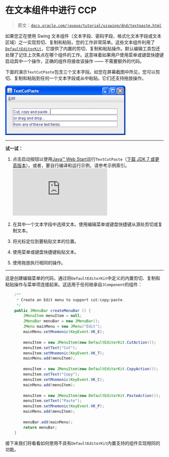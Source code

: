 # 在文本组件中进行 CCP

> 原文：[`docs.oracle.com/javase/tutorial/uiswing/dnd/textpaste.html`](https://docs.oracle.com/javase/tutorial/uiswing/dnd/textpaste.html)

如果您正在使用 Swing 文本组件（文本字段、密码字段、格式化文本字段或文本区域）之一实现剪切、复制和粘贴，您的工作非常简单。这些文本组件利用了[`DefaultEditorKit`](https://docs.oracle.com/javase/8/docs/api/javax/swing/text/DefaultEditorKit.html)，它提供了内置的剪切、复制和粘贴操作。默认编辑工具包还处理了记住上次焦点在哪个组件的工作。这意味着如果用户使用菜单或键盘快捷键启动其中一个操作，正确的组件将接收该操作 —— 不需要额外的代码。

下面的演示`TextCutPaste`包含三个文本字段。如您在屏幕截图中所见，您可以剪切、复制和粘贴到任何一个文本字段或从中粘贴。它们还支持拖放操作。

![TextCutPaste 演示的快照。](img/8c14b93e64d323efbbae02318b15631c.png)

* * *

**试一试：**

1.  点击启动按钮以使用[Java™ Web Start](http://www.oracle.com/technetwork/java/javase/javawebstart/index.html)运行`TextCutPaste`（[下载 JDK 7 或更高版本](http://www.oracle.com/technetwork/java/javase/downloads/index.html)）。或者，要自行编译和运行示例，请参考示例索引。![启动 TextCutPaste 示例](https://docs.oracle.com/javase/tutorialJWS/samples/uiswing/TextCutPasteProject/TextCutPaste.jnlp)

1.  在其中一个文本字段中选择文本。使用编辑菜单或键盘快捷键从源处剪切或复制文本。

1.  将光标定位到要粘贴文本的位置。

1.  使用菜单或键盘快捷键粘贴文本。

1.  使用拖放执行相同的操作。

* * *

这是创建编辑菜单的代码，通过将`DefaultEditorKit`中定义的内置剪切、复制和粘贴操作与菜单项连接起来。这适用于任何继承自`JComponent`的组件：

```java
    /**
     * Create an Edit menu to support cut/copy/paste.
     */
    public JMenuBar createMenuBar () {
        JMenuItem menuItem = null;
        JMenuBar menuBar = new JMenuBar();
        JMenu mainMenu = new JMenu("Edit");
        mainMenu.setMnemonic(KeyEvent.VK_E);

        menuItem = new JMenuItem(new DefaultEditorKit.CutAction());
        menuItem.setText("Cut");
        menuItem.setMnemonic(KeyEvent.VK_T);
        mainMenu.add(menuItem);

        menuItem = new JMenuItem(new DefaultEditorKit.CopyAction());
        menuItem.setText("Copy");
        menuItem.setMnemonic(KeyEvent.VK_C);
        mainMenu.add(menuItem);

        menuItem = new JMenuItem(new DefaultEditorKit.PasteAction());
        menuItem.setText("Paste");
        menuItem.setMnemonic(KeyEvent.VK_P);
        mainMenu.add(menuItem);

        menuBar.add(mainMenu);
        return menuBar;
    }

```

接下来我们将看看如何使用不具有`DefaultEditorKit`内置支持的组件实现相同的功能。
